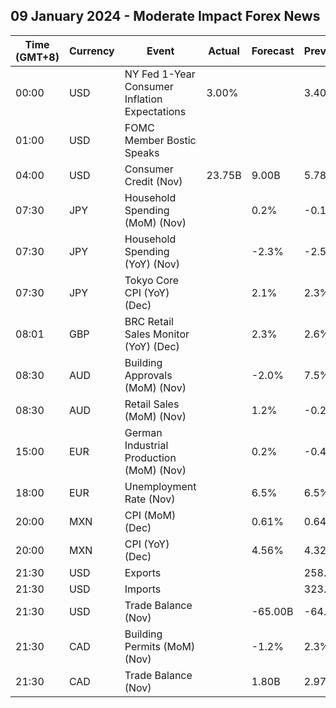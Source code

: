 ## 09 January 2024 - Moderate Impact Forex News

| Time (GMT+8) | Currency | Event | Actual | Forecast | Previous |
|------|----------|-------|--------|----------|----------|
| 00:00 | USD | NY Fed 1-Year Consumer Inflation Expectations | 3.00% |  | 3.40% |
| 01:00 | USD | FOMC Member Bostic Speaks |  |  |  |
| 04:00 | USD | Consumer Credit (Nov) | 23.75B | 9.00B | 5.78B |
| 07:30 | JPY | Household Spending (MoM) (Nov) |  | 0.2% | -0.1% |
| 07:30 | JPY | Household Spending (YoY) (Nov) |  | -2.3% | -2.5% |
| 07:30 | JPY | Tokyo Core CPI (YoY) (Dec) |  | 2.1% | 2.3% |
| 08:01 | GBP | BRC Retail Sales Monitor (YoY) (Dec) |  | 2.3% | 2.6% |
| 08:30 | AUD | Building Approvals (MoM) (Nov) |  | -2.0% | 7.5% |
| 08:30 | AUD | Retail Sales (MoM) (Nov) |  | 1.2% | -0.2% |
| 15:00 | EUR | German Industrial Production (MoM) (Nov) |  | 0.2% | -0.4% |
| 18:00 | EUR | Unemployment Rate (Nov) |  | 6.5% | 6.5% |
| 20:00 | MXN | CPI (MoM) (Dec) |  | 0.61% | 0.64% |
| 20:00 | MXN | CPI (YoY) (Dec) |  | 4.56% | 4.32% |
| 21:30 | USD | Exports |  |  | 258.80B |
| 21:30 | USD | Imports |  |  | 323.00B |
| 21:30 | USD | Trade Balance (Nov) |  | -65.00B | -64.30B |
| 21:30 | CAD | Building Permits (MoM) (Nov) |  | -1.2% | 2.3% |
| 21:30 | CAD | Trade Balance (Nov) |  | 1.80B | 2.97B |
